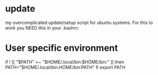 # update
my overcomplicated update/setup script for ubuntu systems.
For this to work you NEED this in your .bashrc:
# User specific environment
if ! [[ "$PATH" =~ "$HOME/.local/bin:$HOME/bin:" ]]
then
    PATH="$HOME/.local/bin:$HOME/bin:$PATH"
fi
export PATH
